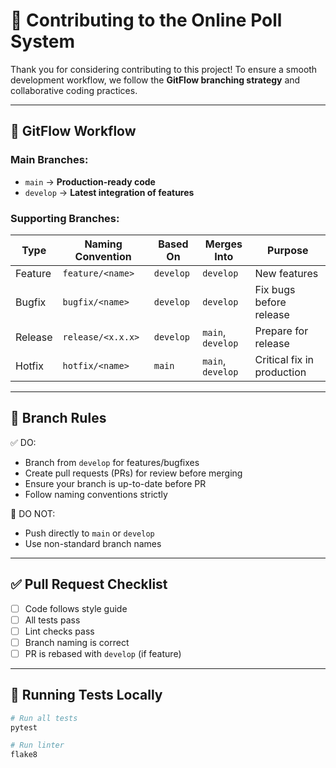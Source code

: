 # 🚀 Contributing to the Online Poll System

Thank you for considering contributing to this project! To ensure a smooth development workflow, we follow the **GitFlow branching strategy** and collaborative coding practices.

---

## 🔀 GitFlow Workflow

### Main Branches:
- `main` → **Production-ready code**
- `develop` → **Latest integration of features**

### Supporting Branches:
| Type        | Naming Convention | Based On | Merges Into    | Purpose                        |
|-------------|-------------------|----------|----------------|--------------------------------|
| Feature     | `feature/<name>`  | `develop`| `develop`       | New features                   |
| Bugfix      | `bugfix/<name>`   | `develop`| `develop`       | Fix bugs before release        |
| Release     | `release/<x.x.x>` | `develop`| `main`, `develop` | Prepare for release            |
| Hotfix      | `hotfix/<name>`   | `main`   | `main`, `develop` | Critical fix in production     |

---

## 🚨 Branch Rules

✅ DO:
- Branch from `develop` for features/bugfixes
- Create pull requests (PRs) for review before merging
- Ensure your branch is up-to-date before PR
- Follow naming conventions strictly

🚫 DO NOT:
- Push directly to `main` or `develop`
- Use non-standard branch names

---

## ✅ Pull Request Checklist

- [ ] Code follows style guide
- [ ] All tests pass
- [ ] Lint checks pass
- [ ] Branch naming is correct
- [ ] PR is rebased with `develop` (if feature)

---

## 🧪 Running Tests Locally

```bash
# Run all tests
pytest

# Run linter
flake8
